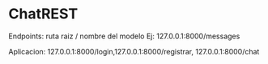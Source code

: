 # ChatREST

Endpoints: ruta raiz / nombre del modelo Ej: 127.0.0.1:8000/messages

Aplicacion: 127.0.0.1:8000/login,127.0.0.1:8000/registrar, 127.0.0.1:8000/chat